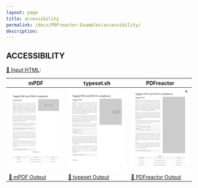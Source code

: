 ```yaml
---
layout: page
title: accessibility
permalink: /docs/PDFreactor-Examples/accessibility/
description: 
---
```




## ACCESSIBILITY

[📄 Input HTML](/html/PDFreactor%20Examples/accessibility/accessibility.html):

| mPDF | typeset.sh | PDFreactor |
|---------|---------|---------|
| ![mPDF Preview](mpdf__html_PDFreactor_Examples_accessibility_accessibility.html.png) | ![typeset Preview](typeset__html_PDFreactor_Examples_accessibility_accessibility.html.png) | ![PDFreactor Preview](pdfreactor__html_PDFreactor_Examples_accessibility_accessibility.html.png) |
| [📕 mPDF Output](mpdf__html_PDFreactor_Examples_accessibility_accessibility.html.pdf) | [📕 typeset Output](typeset__html_PDFreactor_Examples_accessibility_accessibility.html.pdf) | [📕 PDFreactor Output](pdfreactor__html_PDFreactor_Examples_accessibility_accessibility.html.pdf) |


